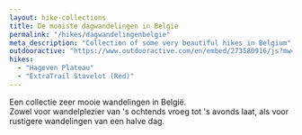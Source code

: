 ```yaml
---
layout: hike-collections
title: De mooiste dagwandelingen in Belgie
permalink: "/hikes/dagwandelingenbelgie"
meta_description: "Collection of some very beautiful hikes in Belgium"
outdooractive: "https://www.outdooractive.com/en/embed/273580916/js?mw=false&usr=4imcb1&key=USR-LKA30EGO-EMWGMIS4-4OSSTG7J"
hikes:
  - "Hageven Plateau"
  - "ExtraTrail Stavelot (Red)"
---
```


Een collectie zeer mooie wandelingen in België.<br>
Zowel voor wandelplezier van 's ochtends vroeg tot 's avonds laat, als voor rustigere wandelingen van een halve dag.